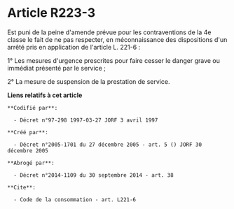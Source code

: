 # Article R223-3

Est puni de la peine d'amende prévue pour les contraventions de la 4e classe le fait de ne pas respecter, en méconnaissance
des dispositions d'un arrêté pris en application de l'article L. 221-6 :

1° Les mesures d'urgence prescrites pour faire cesser le danger grave ou immédiat présenté par le service ;

2° La mesure de suspension de la prestation de service.

**Liens relatifs à cet article**

	**Codifié par**:

	  - Décret n°97-298 1997-03-27 JORF 3 avril 1997

	**Créé par**:

	  - Décret n°2005-1701 du 27 décembre 2005 - art. 5 () JORF 30 décembre 2005

	**Abrogé par**:

	  - Décret n°2014-1109 du 30 septembre 2014 - art. 38

	**Cite**:

	  - Code de la consommation - art. L221-6
